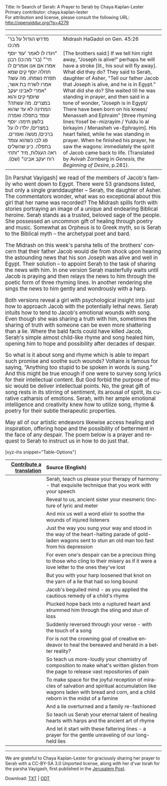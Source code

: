 <html>
<head></head>
<body>
Title: In Search of Seraḥ: A Prayer to Seraḥ by Chaya Kaplan-Lester<br />
Primary contributor: chaya.kaplan-lester<br />
For attribution and license, please consult the following URL: <a href="http://opensiddur.org/?p=4279">http://opensiddur.org/?p=4279</a>
<p />
<hr />

<table style="margin-left: auto;margin-right: auto;">
<tbody>
<tr>
<td style="vertical-align:top;">
<div class="hebrew" lang="he">
מדרש הגדול על בר' מה:כו
</span></div></td>
 
<td style="vertical-align:top;"><div class="english" lang="en">
Midrash HaGadol on Gen. 45:26
</div></td></tr>   <tr><td style="vertical-align:top;"><div class="liturgy" lang="he">
‎‏"ויגדו לו לאמר 'עוד יוסף חי'" (בר' מה:כו) רבנן אמרו אם אנו אומרים לו תחלה יוסף קים שמא תפרח נשמתו. מה עשו? אמרו לשרח בת אשר, "אמרי לאבינו יעקב שיוסף קים והוא במצרים. מה עשתה? המתינה לא עד שהוא עומד בתפלה ואמרה בלשון תימה: יוסף במצרים/ יולדו לו על ברכים/ מנשה ואפרים. פג לבו כשהוא עומד בתפלה. כיון שהשלים ראה העגלות, מיד "ותחי רוח יעקב אבינו" (שם).‏
</span></div></td>
 
<td style="vertical-align:top;"><div class="english" lang="en">
[The brothers said:] If we tell him right away, "Joseph is alive!" perhaps he will have a stroke [lit., his soul will fly away]. What did they do? They said to Seraḥ, daughter of Asher, "Tell our father Jacob that Joseph is alive, and he is in Egypt." What did she do? She waited till he was standing in prayer, and then said in a tone of wonder, "Joseph is in Egypt/ There have been born on his knees/ Menasseh and Ephraim" [three rhyming lines:Yosef be-mizrayim / Yuldu lo al birkayim / Menasheh ve-Ephrayim]. His heart failed, while he was standing in prayer. When he finished his prayer, he saw the wagons: immediately the spirit of Jacob came back to life. (Translated by Avivah Zornberg in <em>Genesis, the Beginning of Desire</em>, p.281).
</div></td></tr>
</tbody></table>

<div class="english" lang="en" style="font-size: 1.2em;">
[In Parshat Vayigash] we read of the members of Jacob's family who went down to Egypt. There were 53 grandsons listed, but only a single granddaughter – Seraḥ, the daughter of Asher. The commentators wonder, what was so exceptional about this girl that her name was recorded? The Midrash spills forth with stories portraying an image of a unique and endearing Biblical heroine. Seraḥ stands as a trusted, beloved sage of the people. She possessed an uncommon gift of healing through poetry and music. Somewhat as Orpheus is to Greek myth, so is Seraḥ to the Biblical myth – the archetypal poet and bard.

The Midrash on this week's parsha tells of the brothers' concern that their father Jacob would die from shock upon hearing the astounding news that his son Joseph was alive and well in Egypt. Their solution – to appoint Seraḥ to the task of sharing the news with him. In one version Seraḥ masterfully waits until Jacob is praying and then relays the news to him through the poetic form of three rhyming lines. In another rendering she sings the news to him gently and wondrously with a harp.

Both versions reveal a girl with psychological insight into just how to approach Jacob with the potentially lethal news. Seraḥ intuits how to tend to Jacob's emotional wounds with song. Even though she was sharing a truth with him, sometimes the sharing of truth with someone can be even more shattering than a lie. Where the bald facts could have killed Jacob, Seraḥ's simple almost child-like rhyme and song healed him, opening him to hope and possibility after decades of despair.

So what is it about song and rhyme which is able to impart such promise and soothe such wounds? Voltaire is famous for saying, “Anything too stupid to be spoken in words is sung.” And this might be true enough if one were to survey song lyrics for their intellectual content. But God forbid the purpose of music would be deliver intellectual points. No, the great gift of song rests in its stirring of sentiment, its arousal of spirit, its curative catharsis of emotions. Seraḥ, with her ample emotional intelligence and creativity knew how to utilize song, rhyme &amp; poetry for their subtle therapeutic properties.

May all of our artistic endeavors likewise access healing and inspiration, offering hope and the possibility of betterment in the face of any despair. The poem below is a prayer and request to Seraḥ to instruct us in how to do just that.
</div>


[xyz-ihs snippet="Table-Options"]<table style="margin-left: auto; margin-right: auto;" class="draggable">
<thead><tr><th id="x" style="text-align: right;"><a href="/translate/" target="_blank" rel="noopener">Contribute a translation</a></th><th style="text-align: left;">Source (English)</th></tr></thead>
<tbody>
<tr>
<td style="vertical-align:top;">
<div class="liturgy" lang="he">

</span></div>
</td>
 
<td style="vertical-align:top;">
<div class="english" lang="en">
Seraḥ, teach us please
your therapy of harmony
- that exquisite technique
that you work with your speech
</div></td>
</tr>


<tr>
 <td style="vertical-align:top;">
 <div class="liturgy" lang="he">
 
</span></div>
 </td>
  
 <td style="vertical-align:top;">
<div class="english" lang="en">
Reveal to us, ancient sister
your mesmeric tincture
of lyric and meter
</div></td>
</tr>


<tr>
 <td style="vertical-align:top;">
 <div class="liturgy" lang="he">
 
</span></div>
 </td>
  
 <td style="vertical-align:top;">
<div class="english" lang="en">
And mix us well a word elixir
to soothe the wounds of
injured listeners
</div></td>
</tr>


<tr>
 <td style="vertical-align:top;">
 <div class="liturgy" lang="he">
 
</span></div>
 </td>
  
 <td style="vertical-align:top;">
<div class="english" lang="en">
Just the way
you sung your way
and stood in the way
of the heart-halting parade
of gold-laden wagons
sent to stun an old man
too fast from his depression
</div></td>
</tr>


<tr>
 <td style="vertical-align:top;">
 <div class="liturgy" lang="he">
 
</span></div>
 </td>
  
 <td style="vertical-align:top;">
<div class="english" lang="en">
For even one's despair can be
a precious thing
to those who cling to their misery
as if it were a love letter
to the ones they've lost
</div></td>
</tr>


<tr>
 <td style="vertical-align:top;">
 <div class="liturgy" lang="he">
 
</span></div>
 </td>
  
 <td style="vertical-align:top;">
<div class="english" lang="en">
But you with your harp
loosened that knot
on the yarn of a lie
that had so long bound
</div></td>
</tr>


<tr>
 <td style="vertical-align:top;">
 <div class="liturgy" lang="he">
 
</span></div>
 </td>
  
 <td style="vertical-align:top;">
<div class="english" lang="en">
Jacob's beguiled mind
- as you applied
the cautious remedy
of a child's rhyme
</div></td>
</tr>


<tr>
 <td style="vertical-align:top;">
 <div class="liturgy" lang="he">
 
</span></div>
 </td>
  
 <td style="vertical-align:top;">
<div class="english" lang="en">
Plucked hope back
into a ruptured heart
and strummed him
through the sting and stun
of loss
</div></td>
</tr>


<tr>
 <td style="vertical-align:top;">
 <div class="liturgy" lang="he">
 
</span></div>
 </td>
  
 <td style="vertical-align:top;">
<div class="english" lang="en">
Suddenly reversed
through your verse
- with the touch of a song
</div></td>
</tr>


<tr>
 <td style="vertical-align:top;">
 <div class="liturgy" lang="he">
 
</span></div>
 </td>
  
 <td style="vertical-align:top;">
<div class="english" lang="en">
For is not the crowning goal
of creative endeavor
to heal the bereaved
and herald in a better reality?
</div></td>
</tr>


<tr>
 <td style="vertical-align:top;">
 <div class="liturgy" lang="he">
 
</span></div>
 </td>
  
 <td style="vertical-align:top;">
<div class="english" lang="en">
So teach us more-loudly your
chemistry of composition
to make what's written
glisten from the page
to release vast repositories of pain
</div></td>
</tr>


<tr>
 <td style="vertical-align:top;">
 <div class="liturgy" lang="he">
 
</span></div>
 </td>
  
 <td style="vertical-align:top;">
<div class="english" lang="en">
To make space for
the joyful reception of miracles
of salvation and spiritual accumulation
like wagons laden with bread
and corn, and a child reborn
in the midst of a famine
</div></td>
</tr>


<tr>
 <td style="vertical-align:top;">
 <div class="liturgy" lang="he">
 
</span></div>
 </td>
  
 <td style="vertical-align:top;">
<div class="english" lang="en">
And a lie overturned
and a family re-fashioned
</div></td>
</tr>


<tr>
 <td style="vertical-align:top;">
 <div class="liturgy" lang="he">
 
</span></div>
 </td>
  
 <td style="vertical-align:top;">
<div class="english" lang="en">
So teach us Seraḥ
your eternal talent
of healing hearts with harps
and the ancient art
of rhyme
</div></td>
</tr>


<tr>
 <td style="vertical-align:top;">
 <div class="liturgy" lang="he">
 
</span></div>
 </td>
  
 <td style="vertical-align:top;">
<div class="english" lang="en">
And let it start
with these faltering lines
- a prayer
for the gentle unraveling
of our long-held
lies
</div></td>
</tr>
</tbody></table>

<hr />

We are grateful to Chaya Kaplan-Lester for graciously sharing her prayer to Seraḥ with a CC-BY-SA 3.0 Unported license, along with her d'var torah for the parsha Vayigash, first published in the <a href="http://web.archive.org/web/20120104160443/http://blogs.jpost.com/content/vayigash-search-serach-0">Jerusalem Post</a>.

Download: <a href="https://opensiddur.org/wp-content/uploads/2012/01/Chaya-Kaplan-Lester-Vayigash-and-A-Prayer-to-Serach.txt">TXT</a> | <a href="https://opensiddur.org/wp-content/uploads/2012/01/Chaya-Kaplan-Lester-Vayigash-and-A-Prayer-to-Serach.odt">ODT</a>
</body>
</html>